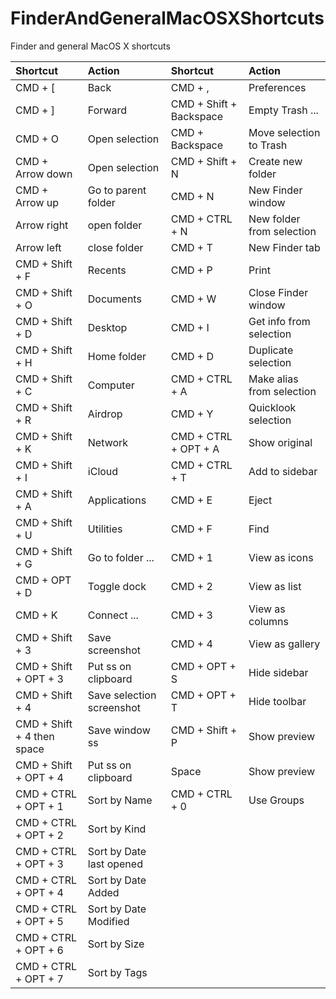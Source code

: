 # FinderAndGeneralMacOSXShortcuts
Finder and general MacOS X shortcuts

| Shortcut              | Action              | Shortcut                | Action                    |
| :-------------------- | :------------------ | :---------------------- | :------------------------ |
| CMD + [               | Back                | CMD + ,                 | Preferences               |
| CMD + ]               | Forward             | CMD + Shift + Backspace | Empty Trash ...           |
| CMD + O               | Open selection      | CMD + Backspace         | Move selection to Trash   |
| CMD + Arrow down      | Open selection      | CMD + Shift + N         | Create new folder         |
| CMD + Arrow up        | Go to parent folder | CMD + N                 | New Finder window         |
| Arrow right           | open folder         | CMD + CTRL + N          | New folder from selection |
| Arrow left            | close folder        | CMD + T                 | New Finder tab            |
| CMD + Shift + F       | Recents             | CMD + P                 | Print                     |
| CMD + Shift + O       | Documents           | CMD + W                 | Close Finder window       |
| CMD + Shift + D       | Desktop             | CMD + I                 | Get info from selection   |
| CMD + Shift + H       | Home folder         | CMD + D                 | Duplicate selection       |
| CMD + Shift + C       | Computer            | CMD + CTRL + A          | Make alias from selection |
| CMD + Shift + R       | Airdrop             | CMD + Y                 | Quicklook selection       |
| CMD + Shift + K       | Network             | CMD + CTRL + OPT + A    | Show original             |
| CMD + Shift + I       | iCloud              | CMD + CTRL + T          | Add to sidebar            |
| CMD + Shift + A       | Applications        | CMD + E                 | Eject                     |
| CMD + Shift + U       | Utilities           | CMD + F                 | Find                      |
| CMD + Shift + G       | Go to folder ...    | CMD + 1                 | View as icons             |
| CMD + OPT + D         | Toggle dock         | CMD + 2                 | View as list              |
| CMD + K               | Connect ...         | CMD + 3                 | View as columns           |
| CMD + Shift + 3       | Save screenshot     | CMD + 4                 | View as gallery           |
| CMD + Shift + OPT + 3 | Put ss on clipboard | CMD + OPT + S           | Hide sidebar              |
| CMD + Shift + 4       | Save selection screenshot | CMD + OPT + T     | Hide toolbar              |
| CMD + Shift + 4 then space | Save window ss | CMD + Shift + P         | Show preview              |
| CMD + Shift + OPT + 4 | Put ss on clipboard | Space                   | Show preview              |
| CMD + CTRL + OPT + 1    | Sort by Name      | CMD + CTRL + 0          | Use Groups                |
| CMD + CTRL + OPT + 2    | Sort by Kind      |
| CMD + CTRL + OPT + 3    | Sort by Date last opened |
| CMD + CTRL + OPT + 4    | Sort by Date Added       |
| CMD + CTRL + OPT + 5    | Sort by Date Modified    |
| CMD + CTRL + OPT + 6    | Sort by Size       |
| CMD + CTRL + OPT + 7    | Sort by Tags       |
